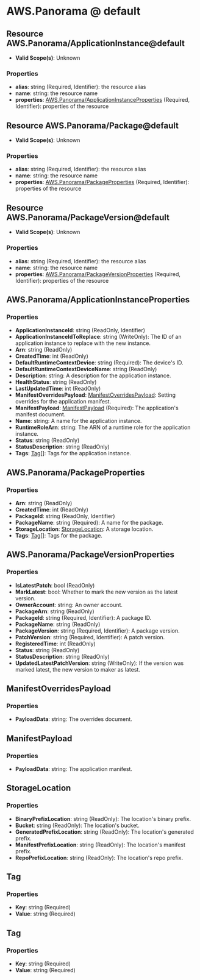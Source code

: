 # AWS.Panorama @ default

## Resource AWS.Panorama/ApplicationInstance@default
* **Valid Scope(s)**: Unknown
### Properties
* **alias**: string (Required, Identifier): the resource alias
* **name**: string: the resource name
* **properties**: [AWS.Panorama/ApplicationInstanceProperties](#awspanoramaapplicationinstanceproperties) (Required, Identifier): properties of the resource

## Resource AWS.Panorama/Package@default
* **Valid Scope(s)**: Unknown
### Properties
* **alias**: string (Required, Identifier): the resource alias
* **name**: string: the resource name
* **properties**: [AWS.Panorama/PackageProperties](#awspanoramapackageproperties) (Required, Identifier): properties of the resource

## Resource AWS.Panorama/PackageVersion@default
* **Valid Scope(s)**: Unknown
### Properties
* **alias**: string (Required, Identifier): the resource alias
* **name**: string: the resource name
* **properties**: [AWS.Panorama/PackageVersionProperties](#awspanoramapackageversionproperties) (Required, Identifier): properties of the resource

## AWS.Panorama/ApplicationInstanceProperties
### Properties
* **ApplicationInstanceId**: string (ReadOnly, Identifier)
* **ApplicationInstanceIdToReplace**: string (WriteOnly): The ID of an application instance to replace with the new instance.
* **Arn**: string (ReadOnly)
* **CreatedTime**: int (ReadOnly)
* **DefaultRuntimeContextDevice**: string (Required): The device's ID.
* **DefaultRuntimeContextDeviceName**: string (ReadOnly)
* **Description**: string: A description for the application instance.
* **HealthStatus**: string (ReadOnly)
* **LastUpdatedTime**: int (ReadOnly)
* **ManifestOverridesPayload**: [ManifestOverridesPayload](#manifestoverridespayload): Setting overrides for the application manifest.
* **ManifestPayload**: [ManifestPayload](#manifestpayload) (Required): The application's manifest document.
* **Name**: string: A name for the application instance.
* **RuntimeRoleArn**: string: The ARN of a runtime role for the application instance.
* **Status**: string (ReadOnly)
* **StatusDescription**: string (ReadOnly)
* **Tags**: [Tag](#tag)[]: Tags for the application instance.

## AWS.Panorama/PackageProperties
### Properties
* **Arn**: string (ReadOnly)
* **CreatedTime**: int (ReadOnly)
* **PackageId**: string (ReadOnly, Identifier)
* **PackageName**: string (Required): A name for the package.
* **StorageLocation**: [StorageLocation](#storagelocation): A storage location.
* **Tags**: [Tag](#tag)[]: Tags for the package.

## AWS.Panorama/PackageVersionProperties
### Properties
* **IsLatestPatch**: bool (ReadOnly)
* **MarkLatest**: bool: Whether to mark the new version as the latest version.
* **OwnerAccount**: string: An owner account.
* **PackageArn**: string (ReadOnly)
* **PackageId**: string (Required, Identifier): A package ID.
* **PackageName**: string (ReadOnly)
* **PackageVersion**: string (Required, Identifier): A package version.
* **PatchVersion**: string (Required, Identifier): A patch version.
* **RegisteredTime**: int (ReadOnly)
* **Status**: string (ReadOnly)
* **StatusDescription**: string (ReadOnly)
* **UpdatedLatestPatchVersion**: string (WriteOnly): If the version was marked latest, the new version to maker as latest.

## ManifestOverridesPayload
### Properties
* **PayloadData**: string: The overrides document.

## ManifestPayload
### Properties
* **PayloadData**: string: The application manifest.

## StorageLocation
### Properties
* **BinaryPrefixLocation**: string (ReadOnly): The location's binary prefix.
* **Bucket**: string (ReadOnly): The location's bucket.
* **GeneratedPrefixLocation**: string (ReadOnly): The location's generated prefix.
* **ManifestPrefixLocation**: string (ReadOnly): The location's manifest prefix.
* **RepoPrefixLocation**: string (ReadOnly): The location's repo prefix.

## Tag
### Properties
* **Key**: string (Required)
* **Value**: string (Required)

## Tag
### Properties
* **Key**: string (Required)
* **Value**: string (Required)

